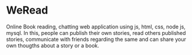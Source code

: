 # WeRead
Online Book reading, chatting web application using js, html, css, node js, mysql.
In this, people can publish their own stories, read others published stories, communicate with friends regarding the same and can share your own thougths about a story or a book.